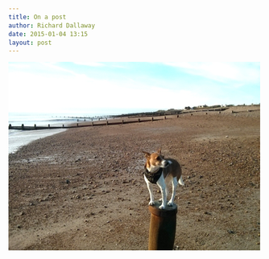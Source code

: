 ```yaml
---
title: On a post
author: Richard Dallaway
date: 2015-01-04 13:15
layout: post
---
```


<div><a href="/media/tp_IMG_20150104_131324.jpg"><img src="/media/tp_thumb_IMG_20150104_131324.jpg" width="500" height="375"/></a></div>


  
      